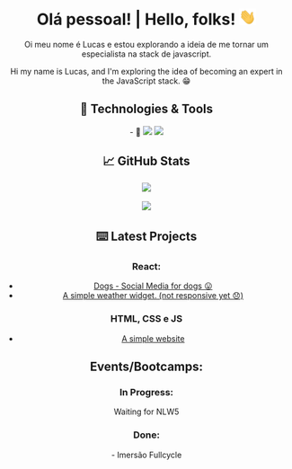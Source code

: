 <h1 align ="center"> Olá pessoal! | Hello, folks! <img src="https://raw.githubusercontent.com/lucasAzS/lucasAzs/main/wave.gif?token=ANFIABFRGRT2XKTP6IPAMDTALTK4G" width="30px"> </h1>

<p align="center">Oi meu nome é Lucas e estou explorando a ideia de me tornar um especialista na stack de javascript. </p>

<p align="center"> Hi my name is Lucas, and I'm exploring the idea of becoming an expert in the JavaScript stack. &#128513; </p>



<h2 align="center"> 🔧 Technologies & Tools </h2>
<p align="center">
  - 🌱
<img src="https://img.shields.io/badge/Learning-ReactJS-blue" /> 
<img src="https://img.shields.io/badge/Learning-TypeScript-blue" /> 
</p>  
  
<h2 align="center"> &#x1f4c8; GitHub Stats </h2>
<p align="center">
  <img src="https://github-readme-stats.vercel.app/api?username=lucasAzs&show_icons=true&theme=dark" />
</p>

<p align="center">
  <img src="https://github-readme-stats.vercel.app/api/top-langs/?username=lucasAzs&layout=compact" />
</p>


<h2 align="center">⌨️ Latest Projects </h2>
<h3 align="center">React: </h3>
<ul align="center">
  <li><a href=https://dogslucasaz.netlify.app/ >Dogs - Social Media for dogs  😛  </a>  </li>
  <li><a href="https://weatherapplucasaz.netlify.app/"> A simple weather widget. (not responsive yet 😞) </a></li> 
</ul>

<h3 align="center">HTML, CSS e JS</h3>
<ul align="center">
  <li><a href="https://bikcraftlucasaz.netlify.app">A simple website</a></li>
</ul>

<h2 align="center">  Events/Bootcamps: </h2>
<h3 align="center">In Progress:</h3>
<p align="center">Waiting for NLW5</p>

<h3 align="center">Done:</h3>
<p align="center">
  - Imersão Fullcycle
</p>
